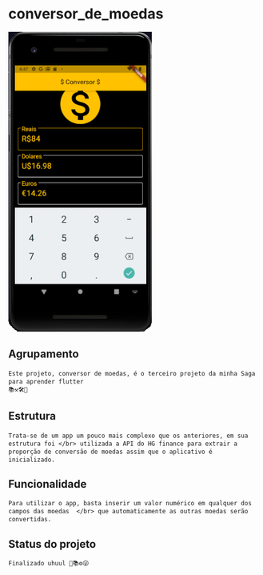 # conversor_de_moedas

![](https://github.com/EmilcyFelipe/Saga_Flutter_Conversor_de_Moedas/blob/master/conversor.png)

## Agrupamento
    Este projeto, conversor de moedas, é o terceiro projeto da minha Saga para aprender flutter
    📚⚒🛠🧱

## Estrutura
    Trata-se de um app um pouco mais complexo que os anteriores, em sua estrutura foi </br> utilizada a API do HG finance para extrair a proporção de conversão de moedas assim que o aplicativo é inicializado.

## Funcionalidade
    Para utilizar o app, basta inserir um valor numérico em qualquer dos campos das moedas  </br> que automaticamente as outras moedas serão convertidas.

## Status do projeto
    Finalizado uhuul 🚀📚⚙😜
